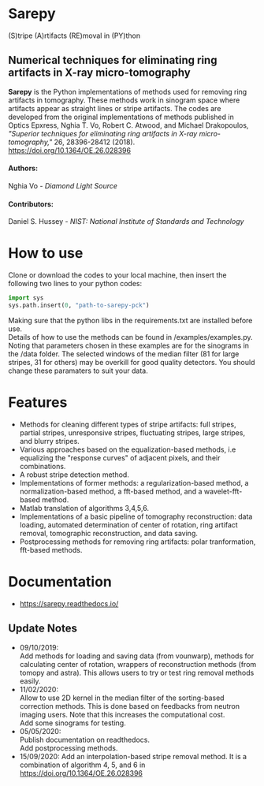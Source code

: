 # Sarepy
(S)tripe (A)rtifacts (RE)moval in (PY)thon
## Numerical techniques for eliminating ring artifacts in X-ray micro-tomography

**Sarepy** is the Python implementations of methods used for removing ring artifacts in tomography.
 These methods work in sinogram space where artifacts appear as straight lines or stripe artifacts.
 The codes are developed from the original implementations of methods published in Optics Epxress,
 Nghia T. Vo, Robert C. Atwood, and Michael Drakopoulos, *"Superior techniques for eliminating ring artifacts in X-ray micro-tomography,"*
26, 28396-28412 (2018). https://doi.org/10.1364/OE.26.028396

#### Authors:

Nghia Vo - *Diamond Light Source*

#### Contributors:

Daniel S. Hussey - *NIST: National Institute of Standards and Technology* 

How to use
==========
Clone or download the codes to your local machine, then insert the following two lines to your python codes:  
```python
import sys  
sys.path.insert(0, "path-to-sarepy-pck")
```
Making sure that the python libs in the requirements.txt are installed before use.  
Details of how to use the methods can be found in /examples/examples.py. Noting that parameters chosen in these examples are for the sinograms in the /data folder. The selected windows of the median filter (81 for large stripes, 31 for others) may be overkill for good quality detectors. You should change these paramaters to suit your data.

Features
========
- Methods for cleaning different types of stripe artifacts: full stripes, partial stripes, unresponsive stripes, fluctuating stripes, large stripes, and blurry stripes.
- Various approaches based on the equalization-based methods, i.e equalizing the "response curves" of adjacent pixels, and their combinations.
- A robust stripe detection method.
- Implementations of former methods: a regularization-based method, a normalization-based method, a fft-based method, and a wavelet-fft-based method. 
- Matlab translation of algorithms 3,4,5,6.
- Implementations of a basic pipeline of tomography reconstruction: data loading, automated determination of center of rotation, ring artifact removal, tomographic reconstruction, and data saving.
- Postprocessing methods for removing ring artifacts: polar tranformation, fft-based methods.

Documentation
=============
- https://sarepy.readthedocs.io/


Update Notes
------------
- 09/10/2019:  
   Add methods for loading and saving data (from vounwarp), methods for calculating center of rotation, wrappers of reconstruction methods (from tomopy and astra). This allows users to try or test ring removal methods easily.
- 11/02/2020:  
   Allow to use 2D kernel in the median filter of the sorting-based correction methods. This is done based on feedbacks from neutron imaging users. Note that this increases the computational cost.  
   Add some sinograms for testing.
- 05/05/2020:  
   Publish documentation on readthedocs.  
   Add postprocessing methods.
- 15/09/2020:
   Add an interpolation-based stripe removal method. It is a combination of algorithm 4, 5, and 6 in https://doi.org/10.1364/OE.26.028396
   
